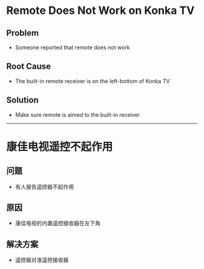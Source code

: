 # Remote Does Not Work on Konka TV

## Problem
* Someone reported that remote does not work

## Root Cause
* The built-in remote receiver is on the left-bottom of Konka TV

## Solution
* Make sure remote is aimed to the built-in receiver

--------------------------

# 康佳电视遥控不起作用

## 问题
* 有人报告遥控器不起作用

## 原因
* 康佳电视的内置遥控接收器在左下角

## 解决方案
* 遥控器对准遥控接收器


